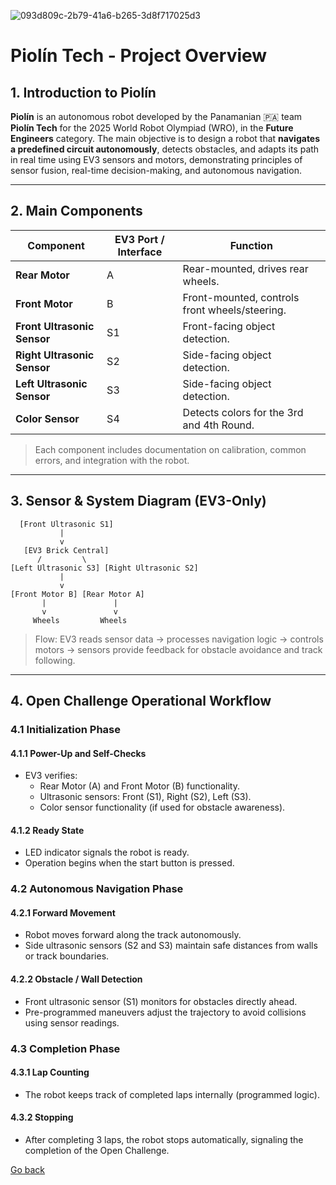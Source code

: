 ![093d809c-2b79-41a6-b265-3d8f717025d3](https://github.com/user-attachments/assets/9c9b904c-fd6e-4afe-8a02-837a716e416e)
# Piolín Tech - Project Overview

## 1. Introduction to Piolín  
**Piolín** is an autonomous robot developed by the Panamanian 🇵🇦 team **Piolín Tech** for the 2025 World Robot Olympiad (WRO), in the **Future Engineers** category. The main objective is to design a robot that **navigates a predefined circuit autonomously**, detects obstacles, and adapts its path in real time using EV3 sensors and motors, demonstrating principles of sensor fusion, real-time decision-making, and autonomous navigation.  

---

## 2. Main Components

| Component                  | EV3 Port / Interface | Function                                       |
|----------------------------|-------------------|-----------------------------------------------|
| **Rear Motor**             | A                 | Rear-mounted, drives rear wheels.             |
| **Front Motor**            | B                 | Front-mounted, controls front wheels/steering.|
| **Front Ultrasonic Sensor**| S1                | Front-facing object detection.                |
| **Right Ultrasonic Sensor**| S2                | Side-facing object detection.                 |
| **Left Ultrasonic Sensor** | S3                | Side-facing object detection.                 |
| **Color Sensor**           | S4                | Detects colors for the 3rd and 4th Round.  |

> Each component includes documentation on calibration, common errors, and integration with the robot.  

---

## 3. Sensor & System Diagram (EV3-Only)
```
  [Front Ultrasonic S1] 
           |
           v
   [EV3 Brick Central]
      /         \
[Left Ultrasonic S3] [Right Ultrasonic S2]
           |
           v
[Front Motor B] [Rear Motor A]
       |               |
       v               v 
     Wheels         Wheels       

```
> Flow: EV3 reads sensor data → processes navigation logic → controls motors → sensors provide feedback for obstacle avoidance and track following.  

---
## 4. Open Challenge Operational Workflow

### 4.1 Initialization Phase
#### 4.1.1 Power-Up and Self-Checks
- EV3 verifies:
  - Rear Motor (A) and Front Motor (B) functionality.
  - Ultrasonic sensors: Front (S1), Right (S2), Left (S3).
  - Color sensor functionality (if used for obstacle awareness).

#### 4.1.2 Ready State
- LED indicator signals the robot is ready.
- Operation begins when the start button is pressed.

### 4.2 Autonomous Navigation Phase
#### 4.2.1 Forward Movement
- Robot moves forward along the track autonomously.
- Side ultrasonic sensors (S2 and S3) maintain safe distances from walls or track boundaries.

#### 4.2.2 Obstacle / Wall Detection
- Front ultrasonic sensor (S1) monitors for obstacles directly ahead.
- Pre-programmed maneuvers adjust the trajectory to avoid collisions using sensor readings.

### 4.3 Completion Phase
#### 4.3.1 Lap Counting
- The robot keeps track of completed laps internally (programmed logic).

#### 4.3.2 Stopping
- After completing 3 laps, the robot stops automatically, signaling the completion of the Open Challenge.

[Go back](../README.md)
